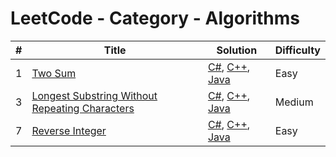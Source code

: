 LeetCode - Category - Algorithms
========

| # | Title | Solution | Difficulty |
|---| ----- | -------- | ---------- |
| 1 | [Two Sum](https://leetcode.com/problems/two-sum/) | [C#](./c%23/TwoSum.cs), [C++](./c++/TwoSum.cpp), [Java](./java/TwoSum.java)  | Easy |
| 3 | [Longest Substring Without Repeating Characters](https://leetcode.com/problems/longest-substring-without-repeating-characters/) | [C#](./c%23/LongestSubstringWithoutRepeatingCharacters.cs), [C++](./c++/LongestSubstringWithoutRepeatingCharacters.cpp), [Java](./java/LongestSubstringWithoutRepeatingCharacters.java) | Medium |
| 7 | [Reverse Integer](https://leetcode.com/problems/reverse-integer/) | [C#](./c%23/ReverseInteger.cs), [C++](./c++/ReverseInteger.cpp), [Java](./java/ReverseInteger.java) | Easy |
